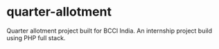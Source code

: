# quarter-allotment
Quarter allotment project built for BCCl India. An internship project build using PHP full stack.

